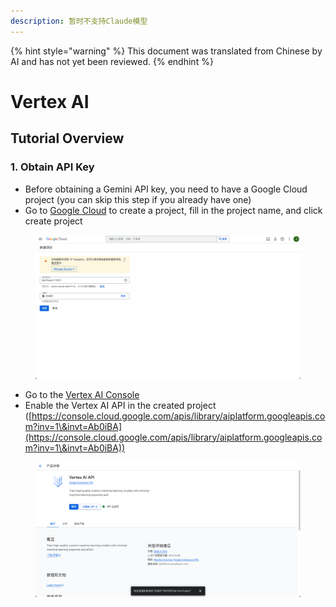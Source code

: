 ```yaml
---
description: 暂时不支持Claude模型
---
```


{% hint style="warning" %}
This document was translated from Chinese by AI and has not yet been reviewed.
{% endhint %}

# Vertex AI

## Tutorial Overview

### 1. Obtain API Key

*   Before obtaining a Gemini API key, you need to have a Google Cloud project (you can skip this step if you already have one)
*   Go to [Google Cloud](https://console.cloud.google.com/projectcreate) to create a project, fill in the project name, and click create project

<figure><img src="../../.gitbook/assets/image (1).png" alt=""><figcaption></figcaption></figure>

*   Go to the [Vertex AI Console](https://console.cloud.google.com/vertex-ai)&#x20;
*   Enable the Vertex AI API in the created project ([https://console.cloud.google.com/apis/library/aiplatform.googleapis.com?inv=1\&invt=Ab0iBA](https://console.cloud.google.com/apis/library/aiplatform.googleapis.com?inv=1\&invt=Ab0iBA))

<figure><img src="../../.gitbook/assets/image (78).png" alt=""><figcaption></figcaption></figure>